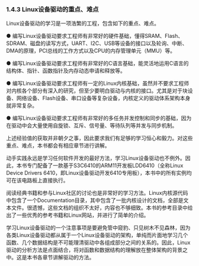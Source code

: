 ### 1.4.3 Linux设备驱动的重点、难点

Linux设备驱动的学习是一项浩繁的工程，包含如下的重点、难点。

● 编写Linux设备驱动要求工程师有非常好的硬件基础，懂得SRAM、Flash、SDRAM、磁盘的读写方式，UART、I2C、USB等设备的接口以及轮询、中断、DMA的原理，PCI总线的工作方式以及CPU的内存管理单元（MMU）等。

● 编写Linux设备驱动要求工程师有非常好的C语言基础，能灵活地运用C语言的结构体、指针、函数指针及内存动态申请和释放等。

● 编写Linux设备驱动要求工程师有一定的Linux内核基础，虽然并不要求工程师对内核各个部分有深入的研究，但至少要明白驱动与内核的接口。尤其是对于块设备、网络设备、Flash设备、串口设备等复杂设备，内核定义的驱动体系架构本身就非常复杂。

● 编写Linux设备驱动要求工程师有非常好的多任务并发控制和同步的基础，因为在驱动中会大量使用自旋锁、互斥、信号量、等待队列等并发与同步机制。

上述经验值的获取并非朝夕之事，因此要求我们有足够的学习恒心和毅力。对这些重点、难点，本书都会有相应章节进行讲解。

动手实践永远是学习任何软件开发的最好方法，学习Linux设备驱动也不例外。因此，本书专门配备了一款基于S3C6410的ARM11开发板LDD6410（全称Linux Device Drivers 6410，即Linux设备驱动开发6410专用板），本书中的所有实例均可在该电路板上直接执行。

阅读经典书籍和参与Linux社区的讨论也是非常好的学习方法。Linux内核源代码中包含了一个Documentation目录，其中包含了一批内核设计的文档，全部是文本文件。很遗憾，这些文档的组织不太好，内容也不够细致。本书的参考目录中给出了一些优秀的参考书籍和Linux网站，并进行了简单的介绍。

学习Linux设备驱动的一个注意事项是要避免管中窥豹、只见树木不见森林，因为各类Linux设备驱动都从属于一个Linux设备驱动的架构，单纯而片面地学习几个函数、几个数据结构是不可能理清驱动中各组成部分之间的关系的。因此，Linux驱动的分析方法是点面结合，将对函数和数据结构的理解放在整体架构的背景之中。这是本书各章节讲解驱动的方法。


